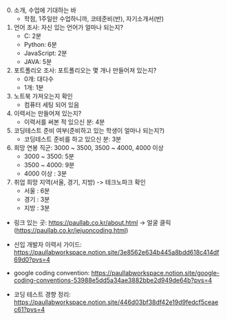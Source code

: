0. 소개, 수업에 기대하는 바
   * 학점, 1주일만 수업하니까, 코테준비(반), 자기소개서(반)
1. 언어 조사: 자신 있는 언어가 얼마나 되는지?
   * C: 2분
   * Python: 6분
   * JavaScript: 2분
   * JAVA: 5분
2. 포트폴리오 조사: 포트폴리오는 몇 개나 만들어져 있는지?
   * 0개: 대다수
   * 1개: 1분
3. 노트북 가져오는지 확인
   * 컴퓨터 세팅 되어 있음
4. 이력서는 만들어져 있는지?
   * 이력서를 써본 적 있으신 분: 4분 
5. 코딩테스트 준비 여부(준비하고 있는 학생이 얼마나 되는지?)
   * 코딩테스트 준비를 하고 있으신 분: 3분
6. 희망 연봉 직군: 3000 ~ 3500, 3500 ~ 4000, 4000 이상
   * 3000 ~ 3500: 5분
   * 3500 ~ 4000: 9분
   * 4000 이상 : 3분
7. 취업 희망 지역(서울, 경기, 지방) -> 테크노파크 확인
   * 서울 : 6분
   * 경기 : 3분
   * 지방 : 3분

* 링크 있는 곳: https://paullab.co.kr/about.html -> 얼굴 클릭(https://paullab.co.kr/jejuoncoding.html)
 
* 신입 개발자 이력서 가이드: https://paullabworkspace.notion.site/3e8562e634b445a8bdd618c414df69d0?pvs=4

* google coding convention: https://paullabworkspace.notion.site/google-coding-conventions-53988e5dd5a34ae3882bbe2d949de64b?pvs=4

* 코딩 테스트 경향 정리: https://paullabworkspace.notion.site/446d03bf38df42e19d9fedcf5ceaec61?pvs=4
